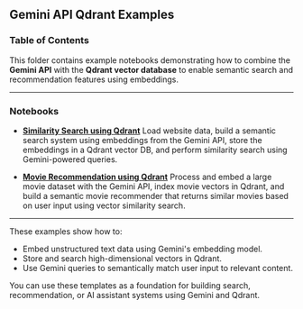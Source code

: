 ## Gemini API Qdrant Examples

### Table of Contents

This folder contains example notebooks demonstrating how to combine the **Gemini API** with the **Qdrant vector database** to enable semantic search and recommendation features using embeddings.

---

### Notebooks

* **[Similarity Search using Qdrant](./Qdrant_similarity_search.ipynb)**
  Load website data, build a semantic search system using embeddings from the Gemini API, store the embeddings in a Qdrant vector DB, and perform similarity search using Gemini-powered queries.

* **[Movie Recommendation using Qdrant](./Movie_Recommendation.ipynb)**
  Process and embed a large movie dataset with the Gemini API, index movie vectors in Qdrant, and build a semantic movie recommender that returns similar movies based on user input using vector similarity search.

---

These examples show how to:

* Embed unstructured text data using Gemini's embedding model.
* Store and search high-dimensional vectors in Qdrant.
* Use Gemini queries to semantically match user input to relevant content.

You can use these templates as a foundation for building search, recommendation, or AI assistant systems using Gemini and Qdrant.